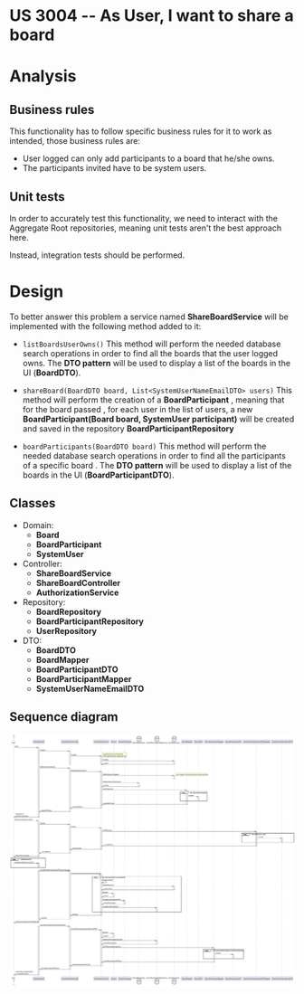 US 3004 -- As User, I want to share a board
=========================================================

# Analysis
## Business rules
This functionality has to follow specific business rules for it to work
as intended, those business rules are:
  - User logged can only add participants to a board that he/she owns.
  - The participants invited have to be system users.



## Unit tests

In order to accurately test this functionality, we need to interact
with the Aggregate Root repositories, meaning unit tests aren't the best approach here.

Instead, integration tests should be performed.

# Design
To better answer this problem a service named **ShareBoardService** will be 
implemented with the following method added to it:

- `listBoardsUserOwns()` 
This method will perform the
needed database search operations in order to find all the boards that the user logged owns.
The **DTO pattern** will be used to display a list of the boards in the UI (**BoardDTO**).

- `shareBoard(BoardDTO board, List<SystemUserNameEmailDTO> users)` 
  This method will perform the creation of a **BoardParticipant** , meaning that for the board passed , for each
  user in the list of users, a new **BoardParticipant(Board board, SystemUser participant)** will be created and 
  saved in the repository **BoardParticipantRepository**

- `boardParticipants(BoardDTO board)`
  This method will perform the
  needed database search operations in order to find all the participants of a specific board .
  The **DTO pattern** will be used to display a list of the boards in the UI (**BoardParticipantDTO**).



## Classes
- Domain:
    + **Board**
    + **BoardParticipant**
    + **SystemUser**
- Controller:
    + **ShareBoardService**
    + **ShareBoardController**
    + **AuthorizationService**
- Repository:
    + **BoardRepository**
    + **BoardParticipantRepository**
    + **UserRepository**
- DTO:
    + **BoardDTO**
    + **BoardMapper**
    + **BoardParticipantDTO**
    + **BoardParticipantMapper**
    + **SystemUserNameEmailDTO**

## Sequence diagram
![sd](./sd.svg)